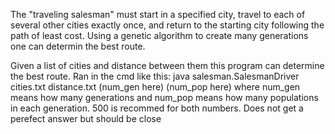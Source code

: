 The "traveling salesman" must start in a specified city, travel to each of several other cities exactly once, and return to the starting city following the path of least cost.
Using a genetic algorithm to create many generations one can determin the best route.

Given a list of cities and distance between them this program can determine the best route.
Ran in the cmd like this: java salesman.SalesmanDriver cities.txt distance.txt (num_gen here) (num_pop here)
where num_gen means how many generations and num_pop means how many populations in each generation.
500 is recommed for both numbers. Does not get a perefect answer but should be close
